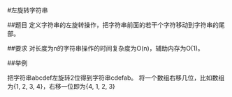 ﻿#左旋转字符串

##题目
定义字符串的左旋转操作，把字符串前面的若干个字符移动到字符串的尾部。

##要求
对长度为n的字符串操作的时间复杂度为O(n)，辅助内存为O(1)。

##举例

把字符串abcdef左旋转2位得到字符串cdefab。
将一个数组右移几位，比如数组为{1, 2, 3, 4}，右移一位即为{4, 1, 2, 3}





